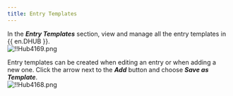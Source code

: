```yaml
---
title: Entry Templates
---
```

In the ***Entry Templates*** section, view and manage all the entry templates in {{ en.DHUB }}.  
![!!Hub4169.png](https://webdevolutions.azureedge.net/docs/en/hub/Hub4169.png) 

Entry templates can be created when editing an entry or when adding a new one. Click the arrow next to the ***Add*** button and choose ***Save as Template***.  
![!!Hub4168.png](https://webdevolutions.azureedge.net/docs/en/hub/Hub4168.png) 
